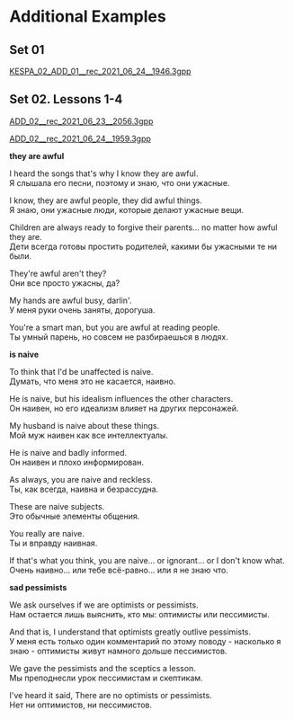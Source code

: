 # Additional Examples

## Set 01

[KESPA_02_ADD_01__rec_2021_06_24__1946.3gpp](https://mega.nz/file/Zg1CUCQK#fgu-2ceKlyXmztshMxfjVkeBHeVKN66sOYbL9pWzSSo)


## Set 02. Lessons 1-4 

[ADD_02__rec_2021_06_23__2056.3gpp](https://mega.nz/file/19EzAarR#NZTtZjZ63_VSO0eNQeX7Gc8ehFLOTgiLUZEltm2EkO0)

[ADD_02__rec_2021_06_24__1959.3gpp](https://mega.nz/file/4tliyAYC#4ChY7ERgu7Rw8I8BROxOQDZE2rt7QrU__fP0EdGuc_s)

__they are awful__

I heard the songs that's why I know they are awful.  
Я слышала его песни, поэтому и знаю, что они ужасные.

I know, they are awful people, they did awful things.  
Я знаю, они ужасные люди, которые делают ужасные вещи. 

Children are always ready to forgive their parents... no matter how awful they are.  
Дети всегда готовы простить родителей, какими бы ужасными те ни были.

They're awful aren't they?  
Они все просто ужасны, да?

My hands are awful busy, darlin'.  
У меня руки очень заняты, дорогуша.

You're a smart man, but you are awful at reading people.  
Ты умный парень, но совсем не разбираешься в людях.

__is naive__

To think that I'd be unaffected is naive.  
Думать, что меня это не касается, наивно.

He is naive, but his idealism influences the other characters.  
Он наивен, но его идеализм влияет на других персонажей.

My husband is naive about these things.  
Мой муж наивен как все интеллектуалы.

He is naive and badly informed.  
Он наивен и плохо информирован.

As always, you are naive and reckless.  
Ты, как всегда, наивна и безрассудна.

These are naive subjects.  
Это обычные элементы общения.

You really are naive.  
Ты и вправду наивная.

If that's what you think, you are naive... or ignorant... or I don't know what.  
Очень наивно... или тебе всё-равно... или я не знаю что.

__sad pessimists__

We ask ourselves if we are optimists or pessimists.  
Нам остается лишь выяснить, кто мы: оптимисты или пессимисты.

And that is, I understand that optimists greatly outlive pessimists.  
У меня есть только один комментарий по этому поводу - насколько я знаю - оптимисты живут намного дольше пессимистов.

We gave the pessimists and the sceptics a lesson.  
Мы преподнесли урок пессимистам и скептикам.

I've heard it said, There are no optimists or pessimists.  
Нет ни оптимистов, ни пессимистов.






